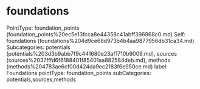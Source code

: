 # foundations

PointType: foundation_points (foundation_points%20ec5e13fcca8e44358c41abff396968c0.md)
Self: foundations (foundations%204d9ce68d973b4b4aa9877956db31ca34.md)
Subcategories: potentials (potentials%203d3b9abb7f9c441680e23af1710b9009.md), sources (sources%2037fffd6f6188401f85401aa882584deb.md), methods (methods%204783ae6cf00d424da9ec2183f6e950ce.md)
label: Foundations
pointType: foundation_points
subCategories: potentials,sources,methods

[](Untitled%20098c8851db6a4e53aebe0e6916791548.md)